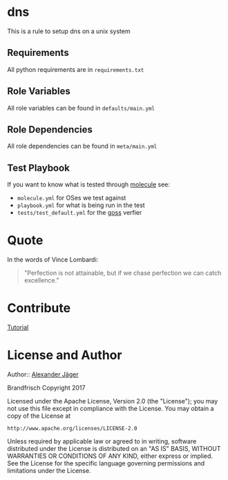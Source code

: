 dns
=========

This is a rule to setup dns on a unix system

Requirements
------------

All python requirements are in `requirements.txt`

Role Variables
--------------

All role variables can be found in `defaults/main.yml`

Role Dependencies
------------

All role dependencies can be found in `meta/main.yml`

Test Playbook
----------------

If you want to know what is tested through [molecule](https://molecule.readthedocs.io/en/master/) see:

- `molecule.yml` for OSes we test against
- `playbook.yml` for what is being run in the test
- `tests/test_default.yml` for the [goss](https://goss.rocks) verfier


Quote
========
In the words of Vince Lombardi:

> "Perfection is not attainable, but if we chase perfection we can catch excellence."

Contribute
==========

[Tutorial](http://kbroman.github.io/github_tutorial/pages/fork.html)

License and Author
==================

Author:: [Alexander Jäger](https://github.com/lxhunter)

Brandfrisch Copyright 2017

Licensed under the Apache License, Version 2.0 (the "License");
you may not use this file except in compliance with the License.
You may obtain a copy of the License at

    http://www.apache.org/licenses/LICENSE-2.0

Unless required by applicable law or agreed to in writing, software
distributed under the License is distributed on an "AS IS" BASIS,
WITHOUT WARRANTIES OR CONDITIONS OF ANY KIND, either express or implied.
See the License for the specific language governing permissions and
limitations under the License.